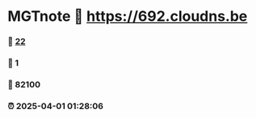 # MGTnote :link: https://692.cloudns.be 
### :page_facing_up: [22](https://692.cloudns.be/tag.html) 
### :speech_balloon: 1 
### :hibiscus: 82100 
### :alarm_clock: 2025-04-01 01:28:06 
